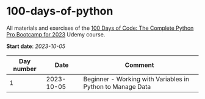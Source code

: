 # 100-days-of-python

All materials and exercises of
the [100 Days of Code: The Complete Python Pro Bootcamp for 2023](https://www.udemy.com/course/100-days-of-code/) Udemy
course.

**Start date**: *2023-10-05*

| Day number | Date       | Comment                                                    |
|------------|------------|------------------------------------------------------------|
| 1          | 2023-10-05 | Beginner - Working with Variables in Python to Manage Data |
